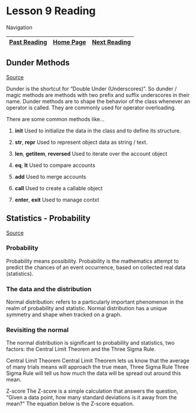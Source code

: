 # Lesson 9 Reading

Navigation

| [Past Reading](../Read-08/README.md) | [Home Page](../README.md) | [Next Reading](../Read-10/README.md) |
| ------------ | --------- | ------------ |

## Dunder Methods

[Source](https://dbader.org/blog/python-dunder-methods)

Dunder is the shortcut for “Double Under (Underscores)”. So dunder / magic methods are methods with two prefix and suffix underscores in their name. Dunder methods are to shape the behavior of the class whenever an operator is called. They are commonly used for operator overloading.

There are some common methods like...

1. __init__
  Used to initialize the data in the class and to define its structure.

2. __str__, __repr__
  Used to represent object data as string / text.

3. __len__, __getitem__, __reversed__
  Used to iterate over the account object

4. __eq__, __lt__
  Used to compare accounts

5. __add__
  Used to merge accounts

6. __call__
  Used to create a callable object

7. __enter__, __exit__
  Used to manage contxt

## Statistics - Probability

[Source](https://www.dataquest.io/blog/basic-statistics-in-python-probability/)

### Probability

Probability means possibility. Probability is the mathematics attempt to predict the chances of an event occurrence, based on collected real data (statistics).

### The data and the distribution

Normal distribution: refers to a particularly important phenomenon in the realm of probability and statistic.
Normal distribution has a unique symmetry and shape when tracked on a graph.

### Revisiting the normal

The normal distribution is significant to probability and statistics, two factors: the Central Limit Theorem and the Three Sigma Rule.

Central Limit Theorem Central Limit Theorem lets us know that the average of many trials means will approach the true mean, Three Sigma Rule Three Sigma Rule will tell us how much the data will be spread out around this mean.

Z-score The Z-score is a simple calculation that answers the question, “Given a data point, how many standard deviations is it away from the mean?” The equation below is the Z-score equation.
